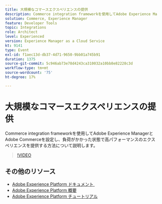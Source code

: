 ```yaml
---
title: 大規模なコマースエクスペリエンスの提供
description: Commerce integration frameworkを使用してAdobe Experience ManagerとAdobe Commerceを設定し、負荷がかかった状態で高パフォーマンスのエクスペリエンスを提供する方法について説明します。
solution: Commerce, Experience Manager
feature: Developer Tools
topic: Integrations
role: Architect
level: Experienced
version: Experience Manager as a Cloud Service
kt: 9141
type: Event
exl-id: f1aec13d-db37-4d71-9650-9bb01a745b91
duration: 1375
source-git-commit: 5c946ab73e78d4243ca310032a10bb8e82228c3d
workflow-type: tm+mt
source-wordcount: '75'
ht-degree: 17%

---
```


# 大規模なコマースエクスペリエンスの提供

Commerce integration frameworkを使用してAdobe Experience ManagerとAdobe Commerceを設定し、負荷がかかった状態で高パフォーマンスのエクスペリエンスを提供する方法について説明します。

>[!VIDEO](https://video.tv.adobe.com/v/337582/?quality=12&learn=on&hidetitle=true)

## その他のリソース

- [Adobe Experience Platform ドキュメント &#x200B;](https://experienceleague.adobe.com/docs/experience-platform.html?lang=ja)
- [Adobe Experience Platform 概要](https://experienceleague.adobe.com/docs/experience-platform/landing/home.html?lang=ja)
- [Adobe Experience Platform チュートリアル](https://experienceleague.adobe.com/docs/platform-learn/tutorials/overview.html?lang=ja)
